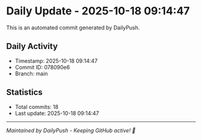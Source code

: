 # Daily Update - 2025-10-18 09:14:47

This is an automated commit generated by DailyPush.

## Daily Activity
- Timestamp: 2025-10-18 09:14:47
- Commit ID: 078090e6
- Branch: main

## Statistics
- Total commits: 18
- Last update: 2025-10-18 09:14:47

---
*Maintained by DailyPush - Keeping GitHub active! 🚀*
